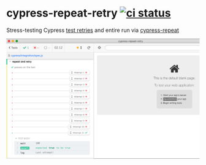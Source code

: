 # cypress-repeat-retry [![ci status][ci image]][ci url]

Stress-testing Cypress [test retries](https://on.cypress.io/test-retries) and entire run via [cypress-repeat](https://github.com/bahmutov/cypress-repeat)

![Attempts](images/attempts.png)

[ci image]: https://github.com/cypress-io/cypress-repeat-retry/workflows/ci/badge.svg?branch=main
[ci url]: https://github.com/cypress-io/cypress-repeat-retry/actions
